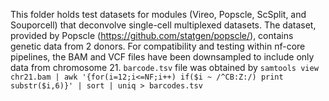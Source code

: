 This folder holds test datasets for modules (Vireo, Popscle, ScSplit, and Souporcell) that deconvolve single-cell multiplexed datasets. 
The dataset, provided by Popscle (https://github.com/statgen/popscle/), contains genetic data from 2 donors.
For compatibility and testing within nf-core pipelines, the BAM and VCF files have been downsampled to include only data from chromosome 21. `barcode.tsv` file was obtained by `samtools view chr21.bam | awk '{for(i=12;i<=NF;i++) if($i ~ /^CB:Z:/) print substr($i,6)}' | sort | uniq > barcodes.tsv`
